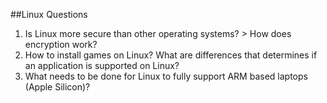 ##Linux Questions
1. Is Linux more secure than other operating systems? > How does encryption work?
2. How to install games on Linux? What are differences that determines if an application is supported on Linux?
3. What needs to be done for Linux to fully support ARM based laptops (Apple Silicon)?
